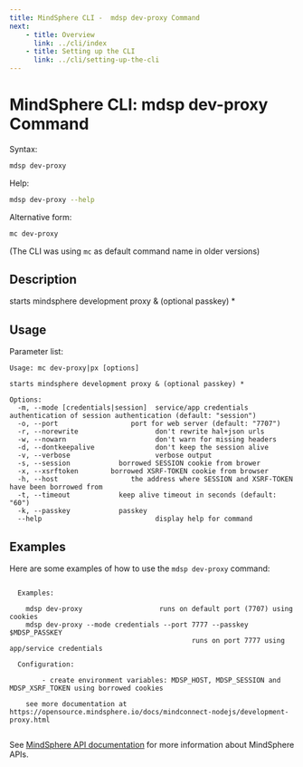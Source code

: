 ```yaml
---
title: MindSphere CLI -  mdsp dev-proxy Command
next:
    - title: Overview
      link: ../cli/index
    - title: Setting up the CLI
      link: ../cli/setting-up-the-cli
---
```


# MindSphere CLI: mdsp dev-proxy Command

Syntax:

```bash
mdsp dev-proxy
```

Help:

```bash
mdsp dev-proxy --help
```

Alternative form:

```bash
mc dev-proxy
```

(The CLI was using `mc` as default command name in older versions)

## Description

starts mindsphere development proxy & (optional passkey) *

## Usage

Parameter list:

```text
Usage: mc dev-proxy|px [options]

starts mindsphere development proxy & (optional passkey) *

Options:
  -m, --mode [credentials|session]  service/app credentials authentication of session authentication (default: "session")
  -o, --port                  port for web server (default: "7707")
  -r, --norewrite                   don't rewrite hal+json urls
  -w, --nowarn                      don't warn for missing headers
  -d, --dontkeepalive               don't keep the session alive
  -v, --verbose                     verbose output
  -s, --session            borrowed SESSION cookie from brower
  -x, --xsrftoken        borrowed XSRF-TOKEN cookie from browser
  -h, --host                  the address where SESSION and XSRF-TOKEN have been borrowed from
  -t, --timeout            keep alive timeout in seconds (default: "60")
  -k, --passkey            passkey
  --help                            display help for command

```

## Examples

Here are some examples of how to use the `mdsp dev-proxy` command:

```text

  Examples:

    mdsp dev-proxy  				 runs on default port (7707) using cookies
    mdsp dev-proxy --mode credentials --port 7777 --passkey $MDSP_PASSKEY 
                                        	 runs on port 7777 using app/service credentials

  Configuration:

    	- create environment variables: MDSP_HOST, MDSP_SESSION and MDSP_XSRF_TOKEN using borrowed cookies 

    see more documentation at https://opensource.mindsphere.io/docs/mindconnect-nodejs/development-proxy.html


```

See [MindSphere API documentation](https://documentation.mindsphere.io/MindSphere/apis/index.html) for more information about MindSphere APIs.